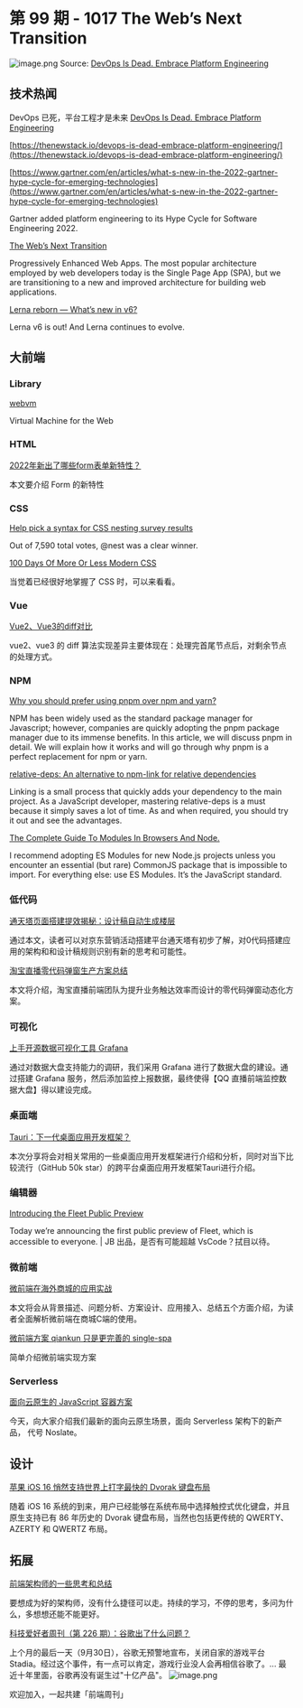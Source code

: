 # 第 99 期 - 1017 The Web’s Next Transition
![image.png](https://cdn.nlark.com/yuque/0/2022/png/85771/1665958190328-a9c534d0-5db7-4375-bb3c-a6922fa08712.png#clientId=ua8e14ba7-1e0b-4&crop=0&crop=0&crop=1&crop=1&errorMessage=unknown%20error&from=paste&height=283&id=uf0a0dd9c&margin=%5Bobject%20Object%5D&name=image.png&originHeight=566&originWidth=977&originalType=binary&ratio=1&rotation=0&showTitle=false&size=99913&status=error&style=none&taskId=ufb19b9a5-f56b-49ed-bf99-04527828340&title=&width=488.5)
Source: [DevOps Is Dead. Embrace Platform Engineering](https://thenewstack.io/devops-is-dead-embrace-platform-engineering/)
## 技术热闻
DevOps 已死，平台工程才是未来
[DevOps Is Dead. Embrace Platform Engineering](https://mp.weixin.qq.com/s/P_XdxR0trQA7huXurgI2SQ)


[https://thenewstack.io/devops-is-dead-embrace-platform-engineering/](https://thenewstack.io/devops-is-dead-embrace-platform-engineering/)


[https://www.gartner.com/en/articles/what-s-new-in-the-2022-gartner-hype-cycle-for-emerging-technologies](https://www.gartner.com/en/articles/what-s-new-in-the-2022-gartner-hype-cycle-for-emerging-technologies)

Gartner added platform engineering to its Hype Cycle for Software Engineering 2022.

[The Web’s Next Transition](https://www.epicweb.dev/the-webs-next-transition)

Progressively Enhanced Web Apps. The most popular architecture employed by web developers today is the Single Page App (SPA), but we are transitioning to a new and improved architecture for building web applications.

[Lerna reborn — What’s new in v6?](https://blog.nrwl.io/lerna-reborn-whats-new-in-v6-10aec6e9091c)

Lerna v6 is out!  And Lerna continues to evolve.

## 大前端
### Library
[webvm](https://webvm.io/)

Virtual Machine for the Web

### HTML
[2022年新出了哪些form表单新特性？](https://www.zhangxinxu.com/wordpress/2022/10/2022-new-form-property/)

本文要介绍 Form 的新特性

### CSS
[Help pick a syntax for CSS nesting survey results](https://developer.chrome.com/en/blog/help-css-nesting-results/)

Out of 7,590 total votes, @nest was a clear winner.

[100 Days Of More Or Less Modern CSS](https://www.matuzo.at/blog/2022/100-days-of-more-or-less-modern-css/)

当觉着已经很好地掌握了 CSS 时，可以来看看。

### Vue
[Vue2、Vue3的diff对比](https://mp.weixin.qq.com/s/YOWrzJ4NOokrUE66fL6SnA)

vue2、vue3 的 diff 算法实现差异主要体现在：处理完首尾节点后，对剩余节点的处理方式。

### NPM
[Why you should prefer using pnpm over npm and yarn?](https://refine.dev/blog/pnpm-vs-npm-and-yarn/)

NPM has been widely used as the standard package manager for Javascript; however, companies are quickly adopting the pnpm package manager due to its immense benefits. In this article, we will discuss pnpm in detail. We will explain how it works and will go through why pnpm is a perfect replacement for npm or yarn.

[relative-deps: An alternative to npm-link for relative dependencies](https://blog.logrocket.com/relative-deps-alternative-npm-link-relative-dependencies/)

Linking is a small process that quickly adds your dependency to the main project. As a JavaScript developer, mastering relative-deps is a must because it simply saves a lot of time. As and when required, you should try it out and see the advantages.

[The Complete Guide To Modules In Browsers And Node.](https://blog.openreplay.com/the-complete-guide-to-modules/)

I recommend adopting ES Modules for new Node.js projects unless you encounter an essential (but rare) CommonJS package that is impossible to import. For everything else: use ES Modules. It’s the JavaScript standard.

### 低代码
[通天塔页面搭建提效揭秘：设计稿自动生成楼层](https://mp.weixin.qq.com/s/aB8BEABKCPRBMwD_z6r2Gw)

通过本文，读者可以对京东营销活动搭建平台通天塔有初步了解，对0代码搭建应用的架构和和设计稿规则识别有新的思考和可能性。

[淘宝直播零代码弹窗生产方案总结](https://mp.weixin.qq.com/s/WPJjsHa5NZF0jyZAXQtxow)

本文将介绍，淘宝直播前端团队为提升业务触达效率而设计的零代码弹窗动态化方案。

### 可视化
[上手开源数据可视化工具 Grafana](https://mp.weixin.qq.com/s/e2zIX5ddZOjMliqRLJI__g)

通过对数据大盘支持能力的调研，我们采用 Grafana 进行了数据大盘的建设。通过搭建 Grafana 服务，然后添加监控上报数据，最终使得【QQ 直播前端监控数据大盘】得以建设完成。

### 桌面端
[Tauri：下一代桌面应用开发框架？](https://mp.weixin.qq.com/s/G4K3nIB1SsYDsOxMv7CyFg)

本次分享将会对相关常用的一些桌面应用开发框架进行介绍和分析，同时对当下比较流行（GitHub 50k star）的跨平台桌面应用开发框架Tauri进行介绍。

### 编辑器
[Introducing the Fleet Public Preview](https://blog.jetbrains.com/fleet/2022/10/introducing-the-fleet-public-preview/)

Today we’re announcing the first public preview of Fleet, which is accessible to everyone. | JB 出品，是否有可能超越 VsCode？拭目以待。

### 微前端
[微前端在海外商城的应用实战](https://mp.weixin.qq.com/s/SQKFqeEjCSJJf25eFmdkQg)

本文将会从背景描述、问题分析、方案设计、应用接入、总结五个方面介绍，为读者全面解析微前端在商城C端的使用。

[微前端方案 qiankun 只是更完善的 single-spa](https://mp.weixin.qq.com/s/HgEfI8JSFOwfjG4GAoaQJQ)

简单介绍微前端实现方案

### Serverless
[面向云原生的 JavaScript 容器方案](https://mp.weixin.qq.com/s/WmWAQN9CCKLW-Ua-93DwyQ)

今天，向大家介绍我们最新的面向云原生场景，面向 Serverless 架构下的新产品， 代号  Noslate。

## 设计
[苹果 iOS 16 悄然支持世界上打字最快的 Dvorak 键盘布局](https://www.toutiao.com/article/7154344244033962508/)

随着 iOS 16 系统的到来，用户已经能够在系统布局中选择触控式优化键盘，并且原生支持已有 86 年历史的 Dvorak 键盘布局，当然也包括更传统的 QWERTY、AZERTY 和 QWERTZ 布局。

## 拓展
[前端架构师的一些思考和总结](https://mp.weixin.qq.com/s/DA8ZcojvMqaIB23OkjIZYg)

要想成为好的架构师，没有什么捷径可以走。持续的学习，不停的思考，多问为什么，多想想还能不能更好。

[科技爱好者周刊（第 226 期）：谷歌出了什么问题？](http://www.ruanyifeng.com/blog/2022/10/weekly-issue-226.html)

上个月的最后一天（9月30日），谷歌无预警地宣布，关闭自家的游戏平台 Stadia。经过这个事件，有一点可以肯定，游戏行业没人会再相信谷歌了。... 最近十年里面，谷歌再没有诞生过"十亿产品"。
![image.png](https://cdn.nlark.com/yuque/0/2020/png/85771/1605930034828-7fc81343-651f-4a15-8465-eebe5a23cf61.png#crop=0&crop=0&crop=1&crop=1&height=31&id=C5Hpa&margin=%5Bobject%20Object%5D&name=image.png&originHeight=90&originWidth=2186&originalType=binary&ratio=1&rotation=0&showTitle=false&size=14325&status=done&style=none&title=&width=746)


欢迎加入，一起共建「前端周刊」

